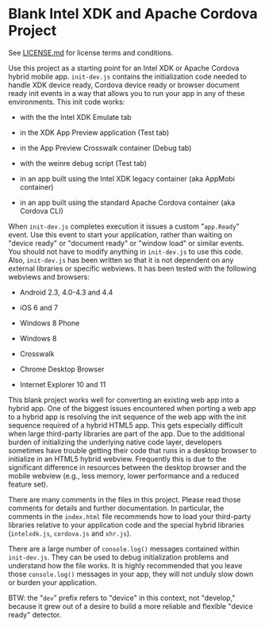 # Blank Intel XDK and Apache Cordova Project

See [LICENSE.md][] for license terms and conditions.

Use this project as a starting point for an Intel XDK or Apache Cordova
hybrid mobile app. `init-dev.js` contains the initialization code needed
to handle XDK device ready, Cordova device ready or browser document
ready init events in a way that allows you to run your app in any of
these environments. This init code works:

-   with the the Intel XDK Emulate tab

-   in the XDK App Preview application (Test tab)

-   in the App Preview Crosswalk container (Debug tab)

-   with the weinre debug script (Test tab)

-   in an app built using the Intel XDK legacy container (aka AppMobi
    container)

-   in an app built using the standard Apache Cordova container (aka
    Cordova CLI)

When `init-dev.js` completes execution it issues a custom "`app.Ready`"
event. Use this event to start your application, rather than waiting on
"device ready" or "document ready" or "window load" or similar events.
You should not have to modify anything in `init-dev.js` to use this
code. Also, `init-dev.js` has been written so that it is not dependent
on any external libraries or specific webviews. It has been tested with
the following webviews and browsers:

-   Android 2.3, 4.0-4.3 and 4.4

-   iOS 6 and 7

-   Windows 8 Phone

-   Windows 8

-   Crosswalk

-   Chrome Desktop Browser

-   Internet Explorer 10 and 11

This blank project works well for converting an existing web app into a
hybrid app. One of the biggest issues encountered when porting a web app
to a hybrid app is resolving the init sequence of the web app with the
init sequence required of a hybrid HTML5 app. This gets especially
difficult when large third-party libraries are part of the app. Due to
the additional burden of initializing the underlying native code layer,
developers sometimes have trouble getting their code that runs in a
desktop browser to initialize in an HTML5 hybrid webview. Frequently
this is due to the significant difference in resources between the
desktop browser and the mobile webview (e.g., less memory, lower
performance and a reduced feature set).

There are many comments in the files in this project. Please read those
comments for details and further documentation. In particular, the
comments in the `index.html` file recommends how to load your
third-party libraries relative to your application code and the special
hybrid libraries (`intelxdk.js`, `cordova.js` and `xhr.js`).

There are a large number of `console.log()` messages contained within
`init-dev.js`. They can be used to debug initialization problems and
understand how the file works. It is highly recommended that you leave
those `console.log()` messages in your app, they will not unduly slow
down or burden your application.

BTW: the "`dev`” prefix refers to "device" in this context, not
"develop," because it grew out of a desire to build a more reliable and
flexible "device ready" detector.

  [LICENSE.md]: LICENSE.md
